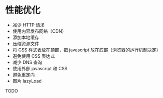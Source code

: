 # 性能优化

- 减少 HTTP 请求
- 使用内容发布网络（CDN）
- 添加本地缓存
- 压缩资源文件
- 将 CSS 样式表放在顶部，把 javascript 放在底部（浏览器的运行机制决定）
- 避免使用 CSS 表达式
- 减少 DNS 查询
- 使用外部 javascript 和 CSS
- 避免重定向
- 图片 lazyLoad

TODO
